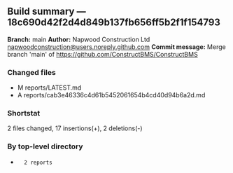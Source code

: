 ## Build summary — 18c690d42f2d4d849b137fb656ff5b2f1f154793

**Branch:** main **Author:** Napwood Construction Ltd <napwoodconstruction@users.noreply.github.com>
**Commit message:** Merge branch 'main' of https://github.com/ConstructBMS/ConstructBMS

### Changed files

- M reports/LATEST.md
- A reports/cab3e46336c4d61b5452061654b4cd40d94b6a2d.md

### Shortstat

2 files changed, 17 insertions(+), 2 deletions(-)

### By top-level directory

-       2 reports
